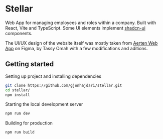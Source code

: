 # Stellar

Web App for managing employees and roles within a company. Built with React, Vite and TypeScript. Some UI elements implement [shadcn-ui](https://ui.shadcn.com/) components.

The UI/UX design of the website itself was mostly taken from [Aerten Web App](https://www.figma.com/community/file/1252610051102275471/aerten-web-app) on Figma, by Tassy Omah with a few modifications and aditions.

## Getting started

Setting up project and installing dependencies

```bash
git clone https://github.com/gjonhajdari/stellar.git
cd stellar/
npm install
```

Starting the local development server

```bash
npm run dev
```

Building for production

```bash
npm run build
```
